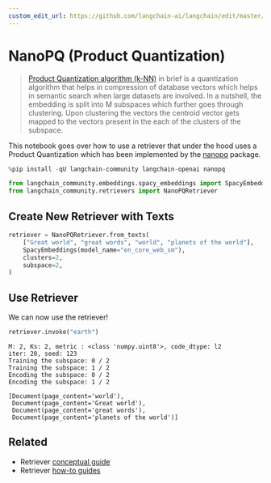 ```yaml
---
custom_edit_url: https://github.com/langchain-ai/langchain/edit/master/docs/docs/integrations/retrievers/nanopq.ipynb
---
```

# NanoPQ (Product Quantization)

>[Product Quantization algorithm (k-NN)](https://towardsdatascience.com/similarity-search-product-quantization-b2a1a6397701) in brief is a quantization algorithm that helps in compression of database vectors which helps in semantic search when large datasets are involved. In a nutshell, the embedding is split into M subspaces which further goes through clustering. Upon clustering the vectors the centroid vector gets mapped to the vectors present in the each of the clusters of the subspace. 

This notebook goes over how to use a retriever that under the hood uses a Product Quantization which has been implemented by the [nanopq](https://github.com/matsui528/nanopq) package.


```python
%pip install -qU langchain-community langchain-openai nanopq
```


```python
from langchain_community.embeddings.spacy_embeddings import SpacyEmbeddings
from langchain_community.retrievers import NanoPQRetriever
```

## Create New Retriever with Texts


```python
retriever = NanoPQRetriever.from_texts(
    ["Great world", "great words", "world", "planets of the world"],
    SpacyEmbeddings(model_name="en_core_web_sm"),
    clusters=2,
    subspace=2,
)
```

## Use Retriever

We can now use the retriever!


```python
retriever.invoke("earth")
```
```output
M: 2, Ks: 2, metric : <class 'numpy.uint8'>, code_dtype: l2
iter: 20, seed: 123
Training the subspace: 0 / 2
Training the subspace: 1 / 2
Encoding the subspace: 0 / 2
Encoding the subspace: 1 / 2
```


```output
[Document(page_content='world'),
 Document(page_content='Great world'),
 Document(page_content='great words'),
 Document(page_content='planets of the world')]
```



## Related

- Retriever [conceptual guide](/docs/concepts/#retrievers)
- Retriever [how-to guides](/docs/how_to/#retrievers)
